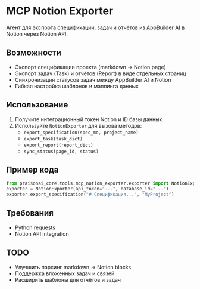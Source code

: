 # MCP Notion Exporter

Агент для экспорта спецификации, задач и отчётов из AppBuilder AI в Notion через Notion API.

## Возможности
- Экспорт спецификации проекта (markdown → Notion page)
- Экспорт задач (Task) и отчётов (Report) в виде отдельных страниц
- Синхронизация статусов задач между AppBuilder AI и Notion
- Гибкая настройка шаблонов и маппинга данных

## Использование
1. Получите интеграционный токен Notion и ID базы данных.
2. Используйте `NotionExporter` для вызова методов:
   - `export_specification(spec_md, project_name)`
   - `export_task(task_dict)`
   - `export_report(report_dict)`
   - `sync_status(page_id, status)`

## Пример кода
```python
from praisonai_core.tools.mcp_notion_exporter.exporter import NotionExporter
exporter = NotionExporter(api_token="...", database_id="...")
exporter.export_specification("# Спецификация...", "MyProject")
```

## Требования
- Python requests
- Notion API integration

## TODO
- Улучшить парсинг markdown → Notion blocks
- Поддержка вложенных задач и связей
- Расширить шаблоны для отчётов и задач
